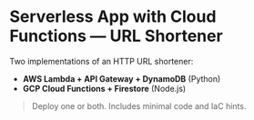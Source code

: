 # Serverless App with Cloud Functions — URL Shortener

Two implementations of an HTTP URL shortener:
- **AWS Lambda + API Gateway + DynamoDB** (Python)
- **GCP Cloud Functions + Firestore** (Node.js)

> Deploy one or both. Includes minimal code and IaC hints.
